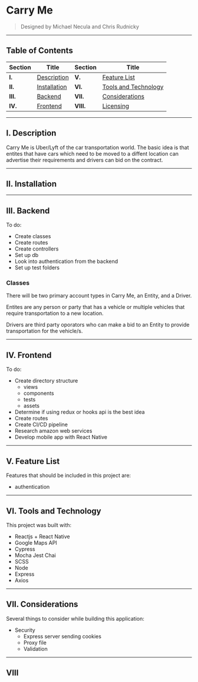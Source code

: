 # Carry Me

> Designed by Michael Necula and Chris Rudnicky

___

## Table of Contents

| Section | Title | Section | Title |
|--|--|--|--|
|**I.**|[Description](#I.-description) | **V.**|[Feature List](#V.-feature-list) |
|**II.**|[Installation](#II.-installation) | **VI.**| [Tools and Technology](#VI.-tools-and-technology) |
|**III.**|[Backend](#III.-backend) | **VII.**| [Considerations](#VII.-considerations)|
|**IV.** |[Frontend](#IV.-frontend) | **VIII.**| [Licensing](#VIII.-licensing) |


___

## I. Description

Carry Me is Uber/Lyft of the car transportation world. The basic idea is that entites that have cars which need to be moved to a diffent location can advertise their requirements and drivers can bid on the contract. 

___

## II. Installation

___

## III. Backend

To do:

- Create classes
- Create routes
- Create controllers
- Set up db
- Look into authentication from the backend
- Set up test folders

### Classes

There will be two primary account types in Carry Me, an Entity, and a Driver.

Entites are any person or party that has a vehicle or multiple vehicles that require transportation to a new location.

Drivers are third party oporators who can make a bid to an Entity to provide transportation for the vehicle/s.

___

## IV. Frontend

To do:

- Create directory structure
  - views
  - components
  - tests
  - assets
- Determine if using redux or hooks api is the best idea
- Create routes
- Create CI/CD pipeline
- Research amazon web services
- Develop mobile app with React Native

___

## V. Feature List

Features that should be included in this project are:

- authentication 

___

## VI. Tools and Technology

This project was built with:

- Reactjs + React Native
- Google Maps API
- Cypress
- Mocha Jest Chai
- SCSS
- Node
- Express
- Axios

___

## VII. Considerations

Several things to consider while building this application:

- Security
  - Express server sending cookies
  - Proxy file
  - Validation
  

___

## VIII
